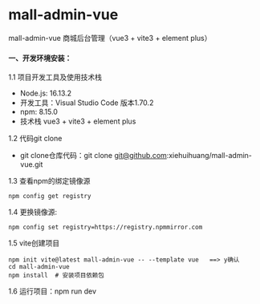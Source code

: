# mall-admin-vue
mall-admin-vue 商城后台管理（vue3 + vite3 + element plus）

#### 一、开发环境安装：
1.1 项目开发工具及使用技术栈
  + Node.js: 16.13.2
  + 开发工具：Visual Studio Code 版本1.70.2
  + npm: 8.15.0
  + 技术栈 vue3 + vite3 + element plus

1.2 代码git clone
  + git clone仓库代码：git clone git@github.com:xiehuihuang/mall-admin-vue.git

1.3 查看npm的绑定镜像源
``` shell
npm config get registry
```
1.4 更换镜像源:
``` shell
npm config set registry=https://registry.npmmirror.com
```

1.5 vite创建项目
``` shell
npm init vite@latest mall-admin-vue -- --template vue   ==> y确认
cd mall-admin-vue
npm install  # 安装项目依赖包
```

1.6 运行项目：npm run dev


